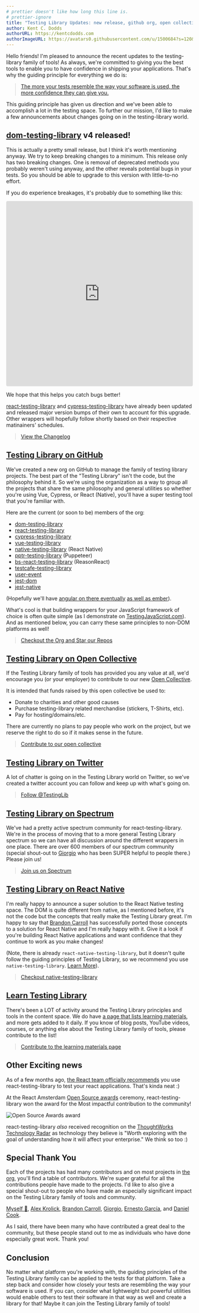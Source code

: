 ```yaml
---
# prettier doesn't like how long this line is.
# prettier-ignore
title: "Testing Library Updates: new release, github org, open collective, and twitter account"
author: Kent C. Dodds
authorURL: https://kentcdodds.com
authorImageURL: https://avatars0.githubusercontent.com/u/1500684?s=120&v=4
---
```


Hello friends! I'm pleased to announce the recent updates to the testing-library
family of tools! As always, we're committed to giving you the best tools to
enable you to have confidence in shipping your applications. That's why the
guiding principle for everything we do is:

> [The more your tests resemble the way your software is used, the more confidence they can give you.](https://twitter.com/kentcdodds/status/977018512689455106)

This guiding principle has given us direction and we've been able to accomplish
a lot in the testing space. To further our mission, I'd like to make a few
announcements about changes going on in the testing-library world.

## [dom-testing-library](https://github.com/testing-library/dom-testing-library) v4 released!

This is actually a pretty small release, but I think it's worth mentioning
anyway. We try to keep breaking changes to a minimum. This release only has two
breaking changes. One is removal of deprecated methods you probably weren't
using anyway, and the other reveals potential bugs in your tests. So you should
be able to upgrade to this version with little-to-no effort.

If you do experience breakages, it's probably due to something like this:

<!-- prettier in my editor treats this like MDX, which turns this into a
self-closing tag. But the parser docusaurus uses doesn't like that so we'll
just disable it here -->
<!-- prettier-ignore -->
<iframe
  src="https://codesandbox.io/embed/9zw1wv59mw?fontsize=14&module=%2Fsrc%2F__tests__%2Findex.js&previewwindow=tests&view=editor"
  title="React Codesandbox"
  style="width:100%; height:500px; border:0; border-radius: 4px; overflow:hidden;"
  sandbox="allow-modals allow-forms allow-popups allow-scripts allow-same-origin"
></iframe>

We hope that this helps you catch bugs better!

[react-testing-library](https://github.com/testing-library/react-testing-library)
and
[cypress-testing-library](https://github.com/testing-library/cypress-testing-library)
have already been updated and released major version bumps of their own to
account for this upgrade. Other wrappers will hopefully follow shortly based on
their respective matinainers' schedules.

> [View the Changelog](https://github.com/testing-library/dom-testing-library/releases/tag/v4.0.0)

## [Testing Library on GitHub](https://github.com/testing-library)

We've created a new org on GitHub to manage the family of testing library
projects. The best part of the "Testing Library" isn't the code, but the
philosophy behind it. So we're using the organization as a way to group all the
projects that share the same philosophy and general utilities so whether you're
using Vue, Cypress, or React (Native), you'll have a super testing tool that
you're familiar with.

Here are the current (or soon to be) members of the org:

- [dom-testing-library](https://github.com/testing-library/dom-testing-library)
- [react-testing-library](https://github.com/testing-library/react-testing-library)
- [cypress-testing-library](https://github.com/testing-library/cypress-testing-library)
- [vue-testing-library](https://github.com/dfcook/vue-testing-library)
- [native-testing-library](https://github.com/testing-library/native-testing-library)
  (React Native)
- [pptr-testing-library](https://github.com/patrickhulce/pptr-testing-library)
  (Puppeteer)
- [bs-react-testing-library](https://github.com/wyze/bs-react-testing-library)
  (ReasonReact)
- [testcafe-testing-library](https://github.com/benmonro/testcafe-testing-library)
- [user-event](https://github.com/Gpx/user-event)
- [jest-dom](https://github.com/testing-library/jest-dom)
- [jest-native](https://github.com/testing-library/jest-native)

(Hopefully we'll have
[angular on there eventually](https://github.com/angular-extensions/testing-library/issues/4)
[as well as ember](https://github.com/emberjs/rfcs/pull/327)).

What's cool is that building wrappers for your JavaScript framework of choice is
often quite simple (as I demonstrate on
[TestingJavaScript.com](https://testingjavascript.com)). And as mentioned below,
you can carry these same principles to non-DOM platforms as well!

> [Checkout the Org and Star our Repos](https://github.com/testing-library)

## [Testing Library on Open Collective](https://opencollective.com/testing-library)

If the Testing Library family of tools has provided you any value at all, we'd
encourage you (or your employer) to contribute to our new
[Open Collective](https://opencollective.com/testing-library).

It is intended that funds raised by this open collective be used to:

- Donate to charities and other good causes
- Purchase testing-library related merchandise (stickers, T-Shirts, etc).
- Pay for hosting/domains/etc.

There are currently no plans to pay people who work on the project, but we
reserve the right to do so if it makes sense in the future.

> [Contribute to our open collective](https://opencollective.com/testing-library)

## [Testing Library on Twitter](https://twitter.com/testinglib)

A lot of chatter is going on in the Testing Library world on Twitter, so we've
created a twitter account you can follow and keep up with what's going on.

> [Follow @TestingLib](https://twitter.com/testinglib)

## [Testing Library on Spectrum](https://spectrum.chat/testing-library)

We've had a pretty active spectrum community for react-testing-library. We're in
the process of moving that to a more general Testing Library spectrum so we can
have all discussion around the different wrappers in one place. There are over
600 members of our spectrum community (special shout-out to
[Giorgio](https://spectrum.chat/users/gpx) who has been SUPER helpful to people
there.) Please join us!

> [Join us on Spectrum](https://spectrum.chat/testing-library)

## [Testing Library on React Native](https://www.native-testing-library.com/)

I'm really happy to announce a super solution to the React Native testing space.
The DOM is quite different from native, as I mentioned before, it's not the code
but the concepts that really make the Testing Library great. I'm happy to say
that [Brandon Carroll](https://twitter.com/bcarroll22) has successfully ported
those concepts to a solution for React Native and I'm really happy with it. Give
it a look if you're building React Native applications and want confidence that
they continue to work as you make changes!

(Note, there is already `react-native-testing-library`, but it doesn't quite
follow the guiding principles of Testing Library, so we recommend you use
`native-testing-library`.
[Learn More](https://medium.com/@brandoncarroll/why-native-testing-library-exists-629ffb85cae2)).

> [Checkout native-testing-library](https://www.native-testing-library.com/)

## [Learn Testing Library](https://testing-library.com/docs/learning)

There's been a LOT of activity around the Testing Library principles and tools
in the content space. We do have
[a page that lists learning materials](https://testing-library.com/docs/learning),
and more gets added to it daily. If you know of blog posts, YouTube videos,
courses, or anything else about the Testing Library family of tools, please
contribute to the list!

> [Contribute to the learning materials page](https://github.com/testing-library/testing-library-docs/edit/master/docs/learning.md)

## Other Exciting news

As of a few months ago,
[the React team officially recommends](https://reactjs.org/blog/2019/02/06/react-v16.8.0.html)
you use react-testing-library to test your react applications. That's kinda neat
:)

At the React Amsterdam [Open Source awards](https://osawards.com/react/) ceremony,
react-testing-library won the award for the Most impactful contribution to the
community!

![Open Source Awards award](/img/blog/award.jpg)

react-testing-library _also_ received recognition on the
[ThoughtWorks Technology Radar](https://www.thoughtworks.com/radar/languages-and-frameworks)
as technology they believe is "Worth exploring with the goal of understanding
how it will affect your enterprise." We think so too :)

## Special Thank You

Each of the projects has had many contributors and on most projects in
[the org](https://github.com/testing-library), you'll find a table of
contributors. We're super grateful for all the contributions people have made to
the projects. I'd like to also give a special shout-out to people who have made
an especially significant impact on the Testing Library family of tools and
community.

[Myself 👋](https://kentcdodds.com), [Alex Krolick](https://alexkrolick.com/),
[Brandon Carroll](https://twitter.com/bcarroll22),
[Giorgio](https://twitter.com/Gpx),
[Ernesto García](https://twitter.com/gnapse), and
[Daniel Cook](https://github.com/dfcook).

As I said, there have been many who have contributed a great deal to the
community, but these people stand out to me as individuals who have done
especially great work. Thank you!

## Conclusion

No matter what platform you're working with, the guiding principles of the
Testing Library family can be applied to the tests for that platform. Take a
step back and consider how closely your tests are resembling the way your
software is used. If you can, consider what lightweight but powerful utilities
would enable others to test their software in that way as well and create a
library for that! Maybe it can join the Testing Library family of tools!
